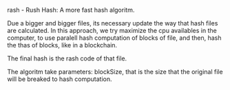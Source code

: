 rash - Rush Hash: A more fast hash algoritm.

Due a bigger and bigger files, its necessary update the way that hash files are calculated. In this approach, we try maximize the cpu availables in the computer, to use
paralell hash computation of blocks of file, and then, hash the thas of blocks, like in a blockchain.

The final hash is the rash code of that file.

The algoritm take parameters: blockSize, that is the size that the original file will be breaked to hash computation.
